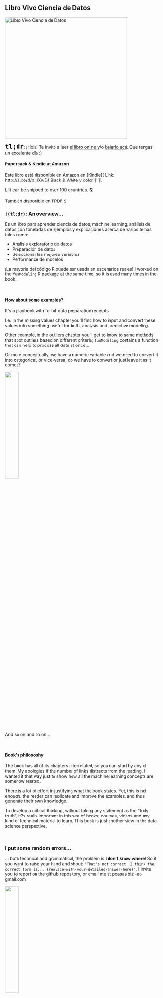 ## Libro Vivo Ciencia de Datos

<img src="https://datascienceheroes.com/img/blog/data-science-live-book-cover-2.png" alt="Libro Vivo Ciencia de Datos" width="400px">


 
<font size="+2">**`tl;dr`**</font>: ¡Hola! Te invito a leer <a href="https://livebook.datascienceheroes.com" target="blank">el libro online </a> y/o <a href="https://livebook.datascienceheroes.com/download-book.html" target="blank">bajarlo acá</a>. Que tengas un excelente día :)

#### Paperback & Kindle at Amazon

Este libro está disponible en Amazon en [Kindle]( Link: http://a.co/d/dIj1XwD) [Black & White](https://www.amazon.com/dp/9874269049) y [color](https://www.amazon.com/dp/9874273666) 📗 🚀.

LiIt can be shipped to over 100 countries. 🌎

También disponible en P[PDF](https://gumroad.com/l/tORBv) :)
### `!(tl;dr)`: An overview...

Es un libro para aprender ciencia de datos, machine learning, análisis de datos con toneladas de ejemplos y explicaciones acerca de varios temas tales como:
 
- Análisis exploratorio de datos
- Preparación de datos
- Seleccionar las mejores variables
- Performance de modelos


¡La mayoría del código R puede ser usada en escenarios reales! I worked on the `funModeling` R package at the same time, so it is used many times in the book.

<br>

#### How about some examples?

It's a playbook with full of data preparation receipts.

I.e. in the missing values chapter you'll find how to input and convert these values into something useful for both, analysis and predictive modeling.

Other example, in the outliers chapter you'll get to know to some methods that spot outliers based on different criteria; `funModeling` contains a function that can help to process all data at once... 

Or more conceptually, we have a numeric variable and we need to convert it into categorical, or vice-versa, do we have to convert or just leave it as it comes? 

<img src="https://datascienceheroes.com/img/blog/coyote_book2.gif" width="30%">

And so on and so on... 

<br>

#### Book's philosophy

The book has all of its chapters interrelated, so you can start by any of them. My apologies if the number of links distracts from the reading. I wanted it that way just to show how all the machine learning concepts are somehow related.

There is a lot of effort in justifying what the book states. Yet, this is not enough, the reader can replicate and improve the examples, and thus generate their own knowledge.

To develop a critical thinking, without taking any statement as the "truly truth", it?s really important in this sea of books, courses, videos and any kind of technical material to learn. This book is just another view in the data science perspective.

<br>

### I put some random errors...

... both technical and grammatical, the problem is **I don't know where!** So if you want to raise your hand and shout: `"That's not correct! I think the correct form is... {replace-with-your-detailed-answer-here}"`, I invite you to report on the github repository, or email me at pcasas.biz -at- gmail.com

<img src="https://s3.amazonaws.com/datascienceheroes.com/img/blog/+coyote2.gif" width="30%">


<br>

### Download the PDF, epub and Kindle version!

If you learn anything new with this book, or it helped you somehow to saving time at your work, you can support the project by acquiring the portable version. (name your price starting at US$ 5) 

There is no difference between the portable and web versions :)

After the purchase you'll will receive an email to download it in the three formats.

<font size="+2"><b><a href="https://gumroad.com/l/tORBv" target="blank">Download here!</a> </b></font>

<br>

---

`Keep in touch:`  <a href="https://twitter.com/pabloc_ds" target="blank">@pabloc_ds</a>.

~ Thanks for reading !. 
